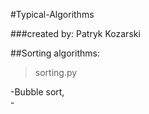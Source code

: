 #Typical-Algorithms

###created by: Patryk Kozarski

##Sorting algorithms:
> sorting.py

\-Bubble sort,  
\-